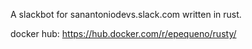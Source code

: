 A slackbot for sanantoniodevs.slack.com written in rust.

docker hub: https://hub.docker.com/r/epequeno/rusty/